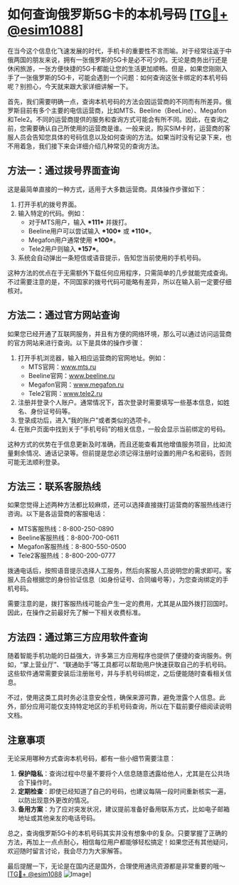 # 如何查询俄罗斯5G卡的本机号码 [[TG💪+ @esim1088](https://t.me/s/esim1088)]

在当今这个信息化飞速发展的时代，手机卡的重要性不言而喻。对于经常往返于中俄两国的朋友来说，拥有一张俄罗斯的5G卡是必不可少的。无论是商务出行还是休闲旅游，一张方便快捷的5G卡都能让您的生活更加顺畅。但是，如果您刚刚入手了一张俄罗斯的5G卡，可能会遇到一个问题：如何查询这张卡绑定的本机号码呢？别担心，今天就来跟大家详细讲解一下。

首先，我们需要明确一点，查询本机号码的方法会因运营商的不同而有所差异。俄罗斯目前有多个主要的电信运营商，比如MTS、Beeline（BeeLine）、Megafon和Tele2。不同的运营商提供的服务和查询方式可能会有所不同。因此，在查询之前，您需要确认自己所使用的运营商是谁。一般来说，购买SIM卡时，运营商的客服人员会告知您具体的号码信息以及如何查询的方法。如果当时没有记录下来，也不用着急，我们接下来会详细介绍几种常见的查询方法。

## 方法一：通过拨号界面查询

这是最简单直接的一种方式，适用于大多数运营商。具体操作步骤如下：

1. 打开手机的拨号界面。
2. 输入特定的代码。例如：
   - 对于MTS用户，输入 **\*111\*** 并拨打。
   - Beeline用户可以尝试输入 **\*100\*** 或 **\*110\***。
   - Megafon用户通常使用 **\*100\***。
   - Tele2用户则输入 **\*157\***。
3. 系统会自动弹出一条短信或语音提示，告知您当前使用的手机号码。

这种方法的优点在于无需额外下载任何应用程序，只需简单的几步就能完成查询。不过需要注意的是，不同国家的拨号代码可能略有差异，所以在输入前一定要仔细核对。

## 方法二：通过官方网站查询

如果您已经开通了互联网服务，并且有方便的网络环境，那么可以通过访问运营商的官方网站来进行查询。以下是具体的操作步骤：

1. 打开手机浏览器，输入相应运营商的官网地址。例如：
   - MTS官网：www.mts.ru
   - Beeline官网：www.beeline.ru
   - Megafon官网：www.megafon.ru
   - Tele2官网：www.tele2.ru
2. 注册并登录个人账户。通常情况下，首次登录时需要填写一些基本信息，如姓名、身份证号码等。
3. 登录成功后，进入“我的账户”或者类似的选项卡。
4. 在账户页面中找到关于“手机号码”的相关信息，一般会显示当前绑定的号码。

这种方式的优势在于信息更新及时准确，而且还能查看其他增值服务项目，比如流量剩余情况、通话记录等。但前提是您必须记得注册时设置的用户名和密码，否则可能无法顺利登录。

## 方法三：联系客服热线

如果您觉得上述两种方法都比较麻烦，还可以选择直接拨打运营商的客服热线进行咨询。以下是各运营商的客服电话：
- MTS客服热线：8-800-250-0890
- Beeline客服热线：8-800-700-0611
- Megafon客服热线：8-800-550-0500
- Tele2客服热线：8-800-200-0777

拨通电话后，按照语音提示选择人工服务，然后向客服人员说明您的需求即可。客服人员会根据您的身份验证信息（如身份证号、合同编号等），为您查询绑定的手机号码。

需要注意的是，拨打客服热线可能会产生一定的费用，尤其是从国外拨打回国时。因此，在操作之前最好先了解一下相关收费标准。

## 方法四：通过第三方应用软件查询

随着智能手机功能的日益强大，许多第三方应用程序也提供了便捷的查询服务。例如，“掌上营业厅”、“联通助手”等工具都可以帮助用户快速获取自己的手机号码。这些软件通常需要安装后注册账号，并与手机号码绑定，之后便能随时查看相关信息。

不过，使用这类工具时务必注意安全性，确保来源可靠，避免泄露个人信息。此外，部分应用可能仅支持特定地区的手机号码查询，所以在下载前要仔细阅读说明文档。

## 注意事项

无论采用哪种方式查询本机号码，都有一些小细节需要注意：

1. **保护隐私**：查询过程中尽量不要将个人信息随意透露给他人，尤其是在公共场合下操作时。
2. **定期检查**：即使已经知道了自己的号码，也建议每隔一段时间重新核实一遍，以防出现意外更改的情况。
3. **备用方案**：为了应对突发状况，建议提前准备好备用联系方式，比如电子邮箱地址或其他亲友的电话号码。

总之，查询俄罗斯5G卡的本机号码其实并没有想象中的复杂。只要掌握了正确的方法，再加上一点点耐心，相信每位用户都能够轻松搞定！如果您还有其他疑问，欢迎随时留言讨论，我会尽力为大家解答。

最后提醒一下，无论是在国内还是国外，合理使用通讯资源都是非常重要的哦～ [[TG💪+ @esim1088](https://t.me/s/esim1088) ![Image](https://i.postimg.cc/4NQfJmqS/Snipaste-2025-05-13-00-14-12.png)]